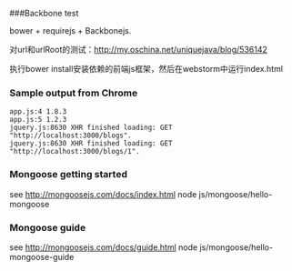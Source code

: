 ###Backbone test

bower + requirejs + Backbonejs.

对url和urlRoot的测试：http://my.oschina.net/uniquejava/blog/536142

执行bower install安装依赖的前端js框架，然后在webstorm中运行index.html

### Sample output from Chrome

```
app.js:4 1.8.3
app.js:5 1.2.3
jquery.js:8630 XHR finished loading: GET "http://localhost:3000/blogs".
jquery.js:8630 XHR finished loading: GET "http://localhost:3000/blogs/1".
```

### Mongoose getting started

see http://mongoosejs.com/docs/index.html
node js/mongoose/hello-mongoose

### Mongoose guide
see http://mongoosejs.com/docs/guide.html
node js/mongoose/hello-mongoose-guide

